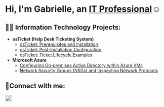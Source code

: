 <h1>Hi, I'm Gabrielle, an <a href="https://www.linkedin.com/in/gabrielle-mcneal-961850269//">IT Professional</a>☺</h1>

<h2>👨‍💻 Information Technology Projects:</h2>

- <b>osTicket (Help Desk Ticketing System)</b>
  - [osTicket: Prerequisites and Installation](https://github.com/gabrielleIT/osticket-prereqs)
  - [osTicket: Post-Installation Configuration](https://github.com/gabrielleIT/post-install-config)
  - [osTicket: Ticket Lifecycle Examples](https://github.com/gabrielleIT/ticket-lifecycle)
- <b>Microsoft Azure</b>
  - [Configuring On-premises Active Directory within Azure VMs](https://github.com/gabrielleIT/configure-ad)
  - [Network Security Groups (NSGs) and Inspecting Network Protocols](https://github.com/gabrielleIT/azure-network-protocols-)

<h2>🤳Connect with me:</h2>


[<img align="left" alt="Gabrielle | LinkedIn" width="22px" src="https://cdn.jsdelivr.net/npm/simple-icons@v3/icons/linkedin.svg" />][linkedin]


[linkedin]: https://www.linkedin.com/in/gabrielle-mcneal-961850269/
